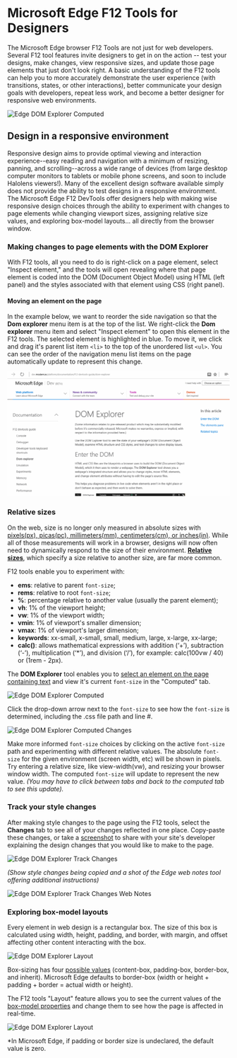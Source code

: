 # Microsoft Edge F12 Tools for Designers

The Microsoft Edge browser F12 Tools are not just for web developers. Several F12 tool features invite designers to get in on the action -- test your designs, make changes, view responsive sizes, and update those page elements that just don't look right. A basic understanding of the F12 tools can help you to more accurately demonstrate the user experience (with transitions, states, or other interactions), better communicate your design goals with developers, repeat less work, and become a better designer for responsive web environments. 
  
![Edge DOM Explorer Computed](/jekylltests/media/Edge_WebNotes.gif) 

## Design in a responsive environment

Responsive design aims to provide optimal viewing and interaction experience--easy reading and navigation with a minimum of resizing, panning, and scrolling--across a wide range of devices (from large desktop computer monitors to tablets or mobile phone screens, and soon to include Halolens viewers!). Many of the excellent design software available simply does not provide the ability to test designs in a responsive environment. The Microsoft Edge F12 DevTools offer designers help with making wise responsive design choices through the ability to experiment with changes to page elements while changing viewport sizes, assigning relative size values, and exploring box-model layouts... all directly from the browser window.  

### Making changes to page elements with the DOM Explorer 

With F12 tools, all you need to do is right-click on a page element, select "Inspect element," and the tools will open revealing where that page element is coded into the DOM (Document Object Model) using HTML (left panel) and the styles associated with that element using CSS (right panel). 

#### Moving an element on the page

In the example below, we want to reorder the side navigation so that the **Dom explorer** menu item is at the top of the list. We right-click the **Dom explorer** menu item and select "Inspect element" to open this element in the F12 tools. The selected element is highlighted in blue. To move it, we click and drag it's parent list item `<li>` to the top of the unordered list `<ul>`. You can see the order of the navigation menu list items on the page automatically update to represent this change. 

![Edge DOM Explorer Computed](/jekylltests/media/Edge_DomExplorer_dragdrop.gif) 

### Relative sizes
On the web, size is no longer only measured in absolute sizes with [pixels(px), picas(pc), millimeters(mm), centimeters(cm), or inches(in)](http://www.w3.org/TR/css3-values/#absolute-lengths). While all of those measurements will work in a browser, designs will now often need to dynamically respond to the size of their environment. [**Relative sizes**](http://www.w3.org/TR/css3-values/#relative-lengths), which specify a size relative to another size, are far more common. 

F12 tools enable you to experiment with: 

  - **ems**: relative to parent `font-size`;
  - **rems**: relative to root `font-size`; 
  - **%**: percentage relative to another value (usually the parent element);
  - **vh**: 1% of the viewport height; 
  - **vw**: 1% of the viewport width; 
  - **vmin**: 1% of viewport's smaller dimension;
  - **vmax**: 1% of viewport's larger dimension;
  - **keywords**: xx-small, x-small, small, medium, large, x-large, xx-large;
  - **calc()**: allows mathematical expressions with addition (‘+’), subtraction (‘-’), multiplication (‘*’), and division (‘/’), for example: calc(100vw / 40) or (1rem - 2px).

The **DOM Explorer** tool enables you to [select an element on the page containing text](https://github.com/MicrosoftEdge/MicrosoftEdge-Documentation/tree/master/f12-devtools-guide/dom-explorer#selecting-an-element) and view it's current `font-size` in the "Computed" tab.

![Edge DOM Explorer Computed](/media/jekylltests/Edge_DomExplorer_computed.gif) 

Click the drop-down arrow next to the `font-size` to see how the `font-size` is determined, including the .css file path and line #. 

![Edge DOM Explorer Computed Changes](../media/Edge_DomExplorer_computed_changes.gif) 

Make more informed `font-size` choices by clicking on the active `font-size` path and experimenting with different relative values. The absolute `font-size` for the given environment (screen width, etc) will be shown in pixels. Try entering a relative size, like view-width(vw), and resizing your browser window width. The computed `font-size` will update to represent the new value. *(You may have to click between tabs and back to the computed tab to see this update).*   

### Track your style changes

After making style changes to the page using the F12 tools, select the **Changes** tab to see all of your changes reflected in one place. Copy-paste these changes, or take a [screenshot]() to share with your site's developer explaining the design changes that you would like to make to the page. 

![Edge DOM Explorer Track Changes](../media/Edge_DomExplorer_changes.gif)

*(Show style changes being copied and a shot of the Edge web notes tool offering additional instructions)*

![Edge DOM Explorer Track Changes Web Notes](../media/Edge_DomExplorer_changes_webnotes.gif)

### Exploring box-model layouts

Every element in web design is a rectangular box. The size of this box is calculated using width, height, padding, and border, with margin, and offset affecting other content interacting with the box. 

![Edge DOM Explorer Layout](../media/Edge_DomExplorer_layout.png)

Box-sizing has four [possible values](https://msdn.microsoft.com/en-us/library/dd183522(v=vs.85).aspx) (content-box, padding-box, border-box, and inherit). Microsoft Edge defaults to border-box (width or height + padding + border = actual width or height). 

The F12 tools "Layout" feature allows you to see the current values of the[ box-model properties](https://msdn.microsoft.com/en-us/library/hh772047(v=vs.85).aspx) and change them to see how the page is affected in real-time.   

![Edge DOM Explorer Layout](../media/Edge_DomExplorer_layout_changes.gif)

*In Microsoft Edge, if padding or border size is undeclared, the default value is zero. 
